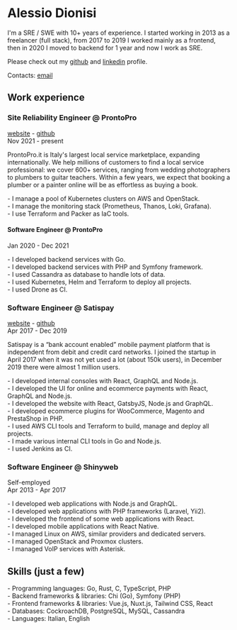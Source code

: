 # Alessio Dionisi

I'm a SRE / SWE with 10+ years of experience. I started working in 2013 as a freelancer (full stack), from 2017 to 2019 I worked mainly as a frontend, then in 2020 I moved to backend for 1 year and now I work as SRE.

Please check out my [github](https://github.com/alessiodionisi) and [linkedin](https://linkedin.com/in/alessiodionisi) profile.

Contacts: [email](mailto:me@alessiodionisi.com)

## Work experience

### Site Reliability Engineer @ ProntoPro

[website](https://www.prontopro.it) - [github](https://github.com/prontopro)<br />
Nov 2021 - present

ProntoPro.it is Italy's largest local service marketplace, expanding internationally. We help millions of customers to find a local service professional: we cover 600+ services, ranging from wedding photographers to plumbers to guitar teachers. Within a few years, we expect that booking a plumber or a painter online will be as effortless as buying a book.

\- I manage a pool of Kubernetes clusters on AWS and OpenStack.<br />
\- I manage the monitoring stack (Prometheus, Thanos, Loki, Grafana).<br />
\- I use Terraform and Packer as IaC tools.

#### Software Engineer @ ProntoPro

Jan 2020 - Dec 2021

\- I developed backend services with Go.<br />
\- I developed backend services with PHP and Symfony framework.<br />
\- I used Cassandra as database to handle lots of data.<br />
\- I used Kubernetes, Helm and Terraform to deploy all projects.<br />
\- I used Drone as CI.

### Software Engineer @ Satispay

[website](https://www.satispay.com) - [github](https://github.com/satispay)<br />
Apr 2017 - Dec 2019

Satispay is a “bank account enabled” mobile payment platform that is independent from debit and credit card networks. I joined the startup in April 2017 when it was not yet used a lot (about 150k users), in December 2019 there were almost 1 million users.

\- I developed internal consoles with React, GraphQL and Node.js.<br />
\- I developed the UI for online and ecommerce payments with React, GraphQL and Node.js.<br />
\- I developed the website with React, GatsbyJS, Node.js and GraphQL.<br />
\- I developed ecommerce plugins for WooCommerce, Magento and PrestaShop in PHP.<br />
\- I used AWS CLI tools and Terraform to build, manage and deploy all projects.<br />
\- I made various internal CLI tools in Go and Node.js.<br />
\- I used Jenkins as CI.

### Software Engineer @ Shinyweb

Self-employed<br />
Apr 2013 - Apr 2017

\- I developed web applications with Node.js and GraphQL.<br />
\- I developed web applications with PHP frameworks (Laravel, Yii2).<br />
\- I developed the frontend of some web applications with React.<br />
\- I developed mobile applications with React Native.<br />
\- I managed Linux on AWS, similar providers and dedicated servers.<br />
\- I managed OpenStack and Proxmox clusters.<br />
\- I managed VoIP services with Asterisk.

## Skills (just a few)

\- Programming languages: Go, Rust, C, TypeScript, PHP<br />
\- Backend frameworks & libraries: Chi (Go), Symfony (PHP)<br />
\- Frontend frameworks & libraries: Vue.js, Nuxt.js, Tailwind CSS, React<br />
\- Databases: CockroachDB, PostgreSQL, MySQL, Cassandra<br />
\- Languages: Italian, English
